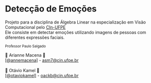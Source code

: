 # Detecção de Emoções

Projeto para a disciplina de Álgebra Linear na especialização em Visão Computacional pelo <a href="https://cin.ufpe.br/">CIn-UFPE</a><br />Ele consiste em detectar emoções utilizando imagens de pessoas com diferentes expressões faciais.

 <small>Professor Paulo Salgado </small><br>
 
  🤘 Arianne Macena 🤘<br /><a href="https://github.com/annemacena">[@annemacena]</a> - <a href="mailto:asm7@cin.ufpe.br">asm7@cin.ufpe.br</a> <br /><br />
  🤘 Otávio Kamel 🤘<br /><a href="https://github.com/otaviokamel">[@otaviokamel]</a> - <a href="mailto:oackb@cin.ufpe.br">oackb@cin.ufpe.br</a>
